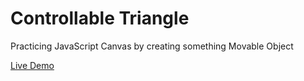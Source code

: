 # Controllable Triangle

Practicing JavaScript Canvas by creating something Movable Object

[Live Demo](https://jxmked.github.io/Random-Web-Ideas/Canvas%20-%20Controllable%20Arrow%20-%20v1)

